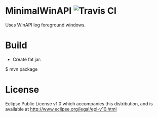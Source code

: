 MinimalWinAPI ![Travis CI](https://travis-ci.org/Treehopper/MinimalWinAPI.png?branch=master "Build Status")
==========
Uses WinAPI log foreground windows.

Build
===================
* Create fat jar:

$ mvn package

License
===================
Eclipse Public License v1.0 which accompanies this distribution, and is available at  http://www.eclipse.org/legal/epl-v10.html
